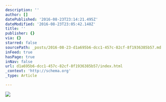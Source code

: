 ```yaml
---
description: ''
author: []
datePublished: '2016-08-23T23:14:21.495Z'
dateModified: '2016-08-23T23:05:42.148Z'
title: ''
publisher: {}
via: {}
starred: false
sourcePath: _posts/2016-08-23-d1a695b6-dcc1-457c-82cf-8f1936385b57.md
inFeed: true
hasPage: true
inNav: false
url: d1a695b6-dcc1-457c-82cf-8f1936385b57/index.html
_context: 'http://schema.org'
_type: Article

---
```

![](https://the-grid-user-content.s3-us-west-2.amazonaws.com/235c80e5-ce37-4754-8410-33363ca92624.jpg)